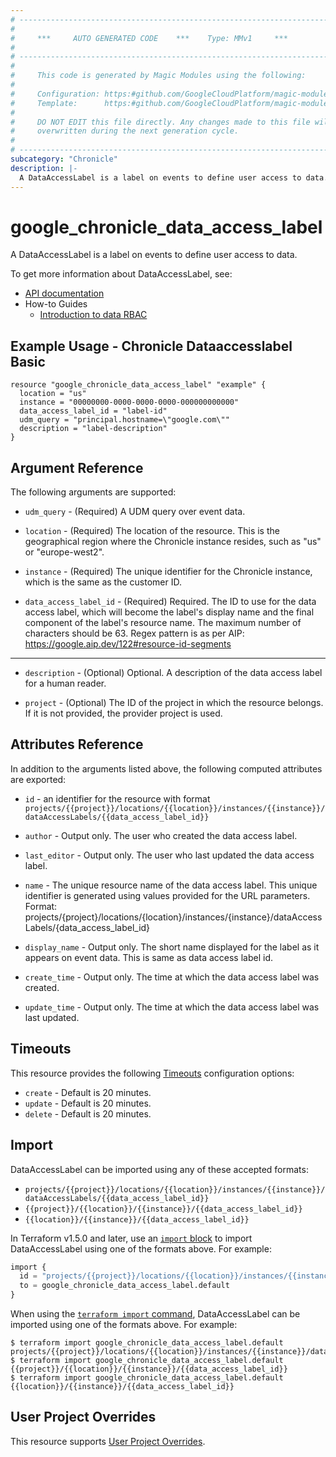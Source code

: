 ```yaml
---
# ----------------------------------------------------------------------------
#
#     ***     AUTO GENERATED CODE    ***    Type: MMv1     ***
#
# ----------------------------------------------------------------------------
#
#     This code is generated by Magic Modules using the following:
#
#     Configuration: https:#github.com/GoogleCloudPlatform/magic-modules/tree/main/mmv1/products/chronicle/DataAccessLabel.yaml
#     Template:      https:#github.com/GoogleCloudPlatform/magic-modules/tree/main/mmv1/templates/terraform/resource.html.markdown.tmpl
#
#     DO NOT EDIT this file directly. Any changes made to this file will be
#     overwritten during the next generation cycle.
#
# ----------------------------------------------------------------------------
subcategory: "Chronicle"
description: |-
  A DataAccessLabel is a label on events to define user access to data.
---
```


# google_chronicle_data_access_label

A DataAccessLabel is a label on events to define user access to data.


To get more information about DataAccessLabel, see:

* [API documentation](https://cloud.google.com/chronicle/docs/reference/rest/v1alpha/projects.locations.instances.dataAccessLabels)
* How-to Guides
    * [Introduction to data RBAC](https://cloud.google.com/chronicle/docs/onboard/onboard-datarbac)

## Example Usage - Chronicle Dataaccesslabel Basic


```hcl
resource "google_chronicle_data_access_label" "example" {
  location = "us" 
  instance = "00000000-0000-0000-0000-000000000000"
  data_access_label_id = "label-id"
  udm_query = "principal.hostname=\"google.com\""
  description = "label-description"
}
```

## Argument Reference

The following arguments are supported:


* `udm_query` -
  (Required)
  A UDM query over event data.

* `location` -
  (Required)
  The location of the resource. This is the geographical region where the Chronicle instance resides, such as "us" or "europe-west2".

* `instance` -
  (Required)
  The unique identifier for the Chronicle instance, which is the same as the customer ID.

* `data_access_label_id` -
  (Required)
  Required. The ID to use for the data access label, which will become the label's
  display name and the final component of the label's resource name. The
  maximum number of characters should be 63. Regex pattern is as per AIP:
  https://google.aip.dev/122#resource-id-segments


- - -


* `description` -
  (Optional)
  Optional. A description of the data access label for a human reader.

* `project` - (Optional) The ID of the project in which the resource belongs.
    If it is not provided, the provider project is used.


## Attributes Reference

In addition to the arguments listed above, the following computed attributes are exported:

* `id` - an identifier for the resource with format `projects/{{project}}/locations/{{location}}/instances/{{instance}}/dataAccessLabels/{{data_access_label_id}}`

* `author` -
  Output only. The user who created the data access label.

* `last_editor` -
  Output only. The user who last updated the data access label.

* `name` -
  The unique resource name of the data access label. This unique identifier is generated using values provided for the URL parameters.
  Format:
  projects/{project}/locations/{location}/instances/{instance}/dataAccessLabels/{data_access_label_id}

* `display_name` -
  Output only. The short name displayed for the label as it appears on event data. This is same as data access label id.

* `create_time` -
  Output only. The time at which the data access label was created.

* `update_time` -
  Output only. The time at which the data access label was last updated.


## Timeouts

This resource provides the following
[Timeouts](https://developer.hashicorp.com/terraform/plugin/sdkv2/resources/retries-and-customizable-timeouts) configuration options:

- `create` - Default is 20 minutes.
- `update` - Default is 20 minutes.
- `delete` - Default is 20 minutes.

## Import


DataAccessLabel can be imported using any of these accepted formats:

* `projects/{{project}}/locations/{{location}}/instances/{{instance}}/dataAccessLabels/{{data_access_label_id}}`
* `{{project}}/{{location}}/{{instance}}/{{data_access_label_id}}`
* `{{location}}/{{instance}}/{{data_access_label_id}}`


In Terraform v1.5.0 and later, use an [`import` block](https://developer.hashicorp.com/terraform/language/import) to import DataAccessLabel using one of the formats above. For example:

```tf
import {
  id = "projects/{{project}}/locations/{{location}}/instances/{{instance}}/dataAccessLabels/{{data_access_label_id}}"
  to = google_chronicle_data_access_label.default
}
```

When using the [`terraform import` command](https://developer.hashicorp.com/terraform/cli/commands/import), DataAccessLabel can be imported using one of the formats above. For example:

```
$ terraform import google_chronicle_data_access_label.default projects/{{project}}/locations/{{location}}/instances/{{instance}}/dataAccessLabels/{{data_access_label_id}}
$ terraform import google_chronicle_data_access_label.default {{project}}/{{location}}/{{instance}}/{{data_access_label_id}}
$ terraform import google_chronicle_data_access_label.default {{location}}/{{instance}}/{{data_access_label_id}}
```

## User Project Overrides

This resource supports [User Project Overrides](https://registry.terraform.io/providers/hashicorp/google/latest/docs/guides/provider_reference#user_project_override).

